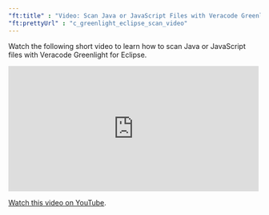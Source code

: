 ```yaml
---
"ft:title" : "Video: Scan Java or JavaScript Files with Veracode Greenlight for Eclipse"
"ft:prettyUrl" : "c_greenlight_eclipse_scan_video"
---
```

Watch the following short video to learn how to scan Java or JavaScript files with Veracode Greenlight for Eclipse.

<iframe width="500" height="250" src="https://www.youtube.com/embed/4SOS5HYfkE8"
title="Scan Java or JavaScript Files with Veracode Greenlight for Eclipse" frameborder="0" allow="accelerometer;
autoplay; clipboard-write; encrypted-media; gyroscope; picture-in-picture"
allowfullscreen></iframe>

[Watch this video on YouTube](https://www.youtube.com/embed/4SOS5HYfkE8).
